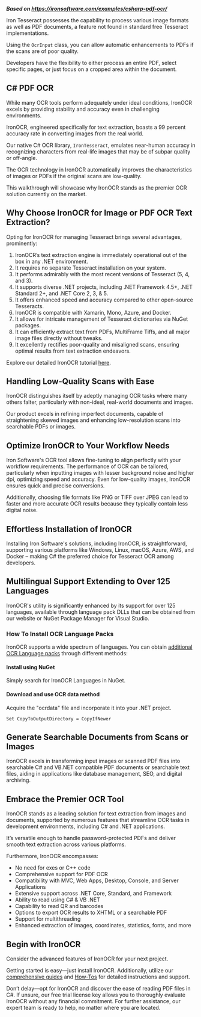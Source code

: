 ***Based on <https://ironsoftware.com/examples/csharp-pdf-ocr/>***

Iron Tesseract possesses the capability to process various image formats as well as PDF documents, a feature not found in standard free Tesseract implementations. 

Using the `OcrInput` class, you can allow automatic enhancements to PDFs if the scans are of poor quality. 

Developers have the flexibility to either process an entire PDF, select specific pages, or just focus on a cropped area within the document.

## C# PDF OCR

While many OCR tools perform adequately under ideal conditions, IronOCR excels by providing stability and accuracy even in challenging environments.

IronOCR, engineered specifically for text extraction, boasts a 99 percent accuracy rate in converting images from the real world.

Our native C# OCR library, `IronTesseract`, emulates near-human accuracy in recognizing characters from real-life images that may be of subpar quality or off-angle.

The OCR technology in IronOCR automatically improves the characteristics of images or PDFs if the original scans are low-quality.

This walkthrough will showcase why IronOCR stands as the premier OCR solution currently on the market.

## Why Choose IronOCR for Image or PDF OCR Text Extraction?

Opting for IronOCR for managing Tesseract brings several advantages, prominently:

1. IronOCR’s text extraction engine is immediately operational out of the box in any .NET environment.
2. It requires no separate Tesseract installation on your system.
3. It performs admirably with the most recent versions of Tesseract (5, 4, and 3).
4. It supports diverse .NET projects, including .NET Framework 4.5+, .NET Standard 2+, and .NET Core 2, 3, & 5.
5. It offers enhanced speed and accuracy compared to other open-source Tesseracts.
6. IronOCR is compatible with Xamarin, Mono, Azure, and Docker.
7. It allows for intricate management of Tesseract dictionaries via NuGet packages.
8. It can efficiently extract text from PDFs, MultiFrame Tiffs, and all major image files directly without tweaks.
9. It excellently rectifies poor-quality and misaligned scans, ensuring optimal results from text extraction endeavors.

Explore our detailed IronOCR tutorial [here](https://ironsoftware.com/csharp/ocr/tutorials/how-to-read-text-from-an-image-in-csharp-net/).

## Handling Low-Quality Scans with Ease

IronOCR distinguishes itself by adeptly managing OCR tasks where many others falter, particularly with non-ideal, real-world documents and images.

Our product excels in refining imperfect documents, capable of straightening skewed images and enhancing low-resolution scans into searchable PDFs or images.

## Optimize IronOCR to Your Workflow Needs

Iron Software's OCR tool allows fine-tuning to align perfectly with your workflow requirements. The performance of OCR can be tailored, particularly when inputting images with lesser background noise and higher dpi, optimizing speed and accuracy. Even for low-quality images, IronOCR ensures quick and precise conversions.

Additionally, choosing file formats like PNG or TIFF over JPEG can lead to faster and more accurate OCR results because they typically contain less digital noise.

## Effortless Installation of IronOCR

Installing Iron Software's solutions, including IronOCR, is straightforward, supporting various platforms like Windows, Linux, macOS, Azure, AWS, and Docker – making C# the preferred choice for Tesseract OCR among developers.

## Multilingual Support Extending to Over 125 Languages

IronOCR's utility is significantly enhanced by its support for over 125 languages, available through language pack DLLs that can be obtained from our website or NuGet Package Manager for Visual Studio.

### How To Install OCR Language Packs

IronOCR supports a wide spectrum of languages. You can obtain [additional OCR Language packs](https://ironsoftware.com/csharp/ocr/languages/) through different methods:

#### Install using NuGet

Simply search for IronOCR Languages in NuGet.

#### Download and use OCR data method

Acquire the "ocrdata" file and incorporate it into your .NET project.

```vbs
Set CopyToOutputDirectory = CopyIfNewer
```

## Generate Searchable Documents from Scans or Images

IronOCR excels in transforming input images or scanned PDF files into searchable C# and VB.NET compatible PDF documents or searchable text files, aiding in applications like database management, SEO, and digital archiving.

## Embrace the Premier OCR Tool

IronOCR stands as a leading solution for text extraction from images and documents, supported by numerous features that streamline OCR tasks in development environments, including C# and .NET applications.

It’s versatile enough to handle password-protected PDFs and deliver smooth text extraction across various platforms.

Furthermore, IronOCR encompasses:

* No need for exes or C++ code
* Comprehensive support for PDF OCR
* Compatibility with MVC, Web Apps, Desktop, Console, and Server Applications
* Extensive support across .NET Core, Standard, and Framework
* Ability to read using C# & VB .NET
* Capability to read QR and barcodes
* Options to export OCR results to XHTML or a searchable PDF
* Support for multithreading
* Enhanced extraction of images, coordinates, statistics, fonts, and more

## Begin with IronOCR

Consider the advanced features of IronOCR for your next project.

Getting started is easy—just install IronOCR. Additionally, utilize our [comprehensive guides](https://ironsoftware.com/csharp/ocr/docs/) and [How-Tos](https://ironsoftware.com/csharp/ocr/docs/) for detailed instructions and support.

Don’t delay—opt for IronOCR and discover the ease of reading PDF files in C#. If unsure, our free trial license key allows you to thoroughly evaluate IronOCR without any financial commitment. For further assistance, our expert team is ready to help, no matter where you are located.